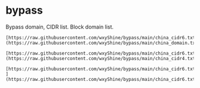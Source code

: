 # bypass
Bypass domain, CIDR list. Block domain list.


```
[https://raw.githubusercontent.com/wxyShine/bypass/main/china_cidr6.txt](https://raw.githubusercontent.com/wxyShine/bypass/main/china_domain.txt)
```

```
[https://raw.githubusercontent.com/wxyShine/bypass/main/china_cidr6.txt](https://raw.githubusercontent.com/wxyShine/bypass/main/china_cidr4.txt)
```

```
[https://raw.githubusercontent.com/wxyShine/bypass/main/china_cidr6.txt
](https://raw.githubusercontent.com/wxyShine/bypass/main/china_cidr6.txt)
```
